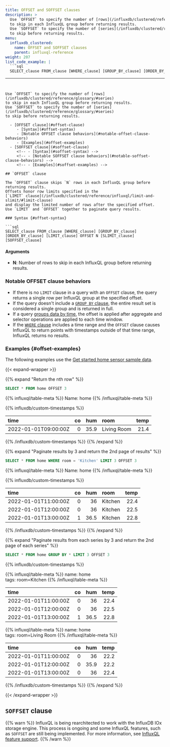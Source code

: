 ```yaml
---
title: OFFSET and SOFFSET clauses
description: >
  Use `OFFSET` to specify the number of [rows](/influxdb/clustered/reference/glossary/#series)
  to skip in each InfluxQL group before returning results.
  Use `SOFFSET` to specify the number of [series](/influxdb/clustered/reference/glossary/#series)
  to skip before returning results.
menu:
  influxdb_clustered:
    name: OFFSET and SOFFSET clauses
    parent: influxql-reference
weight: 207
list_code_example: |
  ```sql
  SELECT_clause FROM_clause [WHERE_clause] [GROUP_BY_clause] [ORDER_BY_clause] [LIMIT_clause] OFFSET row_N [SLIMIT_clause] SOFFSET series_N
  ```
---
```


Use `OFFSET` to specify the number of [rows](/influxdb/clustered/reference/glossary/#series)
to skip in each InfluxQL group before returning results.
Use `SOFFSET` to specify the number of [series](/influxdb/clustered/reference/glossary/#series)
to skip before returning results.

  - [OFFSET clause](#offset-clause)
     - [Syntax](#offset-syntax)
     - [Notable OFFSET clause behaviors](#notable-offset-clause-behaviors)
     - [Examples](#offset-examples)
  - [SOFFSET clause](#soffset-clause)
     <!-- - [Syntax](#soffset-syntax) -->
     <!-- - [Notable SOFFSET clause behaviors](#notable-soffset-clause-behaviors) -->
     <!-- - [Examples](#soffset-examples) -->

## `OFFSET` clause

The `OFFSET` clause skips `N` rows in each InfluxQL group before returning results.
Offsets honor row limits specified in the
[`LIMIT` clause](/influxdb/clustered/reference/influxql/limit-and-slimit/#limit-clause)
and display the limited number of rows after the specified offset.
Use `LIMIT` and `OFFSET` together to paginate query results.

### Syntax {#offset-syntax}

```sql
SELECT_clause FROM_clause [WHERE_clause] [GROUP_BY_clause] [ORDER_BY_clause] [LIMIT_clause] OFFSET N [SLIMIT_clause] [SOFFSET_clause]
```

#### Arguments 

- **N**: Number of rows to skip in each InfluxQL group before returning results. 

### Notable OFFSET clause behaviors

- If there is no `LIMIT` clause in a query with an `OFFSET` clause, the query
  returns a single row per InfluxQL group at the specified offset.
- If the query doesn't include a [`GROUP BY` clause](/influxdb/clustered/reference/influxql/group-by/),
  the entire result set is considered a single group and is returned in full.
- If a query [groups data by time](/influxdb/clustered/reference/influxql/group-by/#group-by-time),
  the offset is applied after aggregate and selector operations are applied to each
  time window.
- If the [`WHERE` clause](/influxdb/clustered/reference/influxql/where/)
  includes a time range and the `OFFSET` clause causes InfluxQL to return points
  with timestamps outside of that time range, InfluxQL returns no results.

### Examples {#offset-examples}

The following examples use the
[Get started home sensor sample data](/influxdb/clustered/reference/sample-data/#get-started-home-sensor-data).

{{< expand-wrapper >}}

{{% expand "Return the nth row" %}}

```sql
SELECT * FROM home OFFSET 3
```

{{% influxql/table-meta %}}
Name: home
{{% /influxql/table-meta %}}

{{% influxdb/custom-timestamps %}}

| time                 |  co |  hum | room        | temp |
| :------------------- | --: | ---: | :---------- | ---: |
| 2022-01-01T09:00:00Z |   0 | 35.9 | Living Room | 21.4 |

{{% /influxdb/custom-timestamps %}}
{{% /expand %}}

{{% expand "Paginate results by 3 and return the 2nd page of results" %}}

```sql
SELECT * FROM home WHERE room = 'Kitchen' LIMIT 3 OFFSET 3
```

{{% influxql/table-meta %}}
Name: home
{{% /influxql/table-meta %}}

{{% influxdb/custom-timestamps %}}

| time                 |  co |  hum | room    | temp |
| :------------------- | --: | ---: | :------ | ---: |
| 2022-01-01T11:00:00Z |   0 |   36 | Kitchen | 22.4 |
| 2022-01-01T12:00:00Z |   0 |   36 | Kitchen | 22.5 |
| 2022-01-01T13:00:00Z |   1 | 36.5 | Kitchen | 22.8 |

{{% /influxdb/custom-timestamps %}}
{{% /expand %}}

{{% expand "Paginate results from each series by 3 and return the 2nd page of each series" %}}

```sql
SELECT * FROM home GROUP BY * LIMIT 3 OFFSET 3
```

{{% influxdb/custom-timestamps %}}

{{% influxql/table-meta %}}
name: home  
tags: room=Kitchen
{{% /influxql/table-meta %}}

| time                 |  co |  hum | temp |
| :------------------- | --: | ---: | ---: |
| 2022-01-01T11:00:00Z |   0 |   36 | 22.4 |
| 2022-01-01T12:00:00Z |   0 |   36 | 22.5 |
| 2022-01-01T13:00:00Z |   1 | 36.5 | 22.8 |

{{% influxql/table-meta %}}
name: home  
tags: room=Living Room
{{% /influxql/table-meta %}}

| time                 |  co |  hum | temp |
| :------------------- | --: | ---: | ---: |
| 2022-01-01T11:00:00Z |   0 |   36 | 22.2 |
| 2022-01-01T12:00:00Z |   0 | 35.9 | 22.2 |
| 2022-01-01T13:00:00Z |   0 |   36 | 22.4 |

{{% /influxdb/custom-timestamps %}}
{{% /expand %}}

{{< /expand-wrapper >}}

## `SOFFSET` clause

{{% warn %}}
InfluxQL is being rearchitected to work with the InfluxDB IOx storage engine.
This process is ongoing and some InfluxQL features, such as `SOFFSET` are still
being implemented. For more information, see
[InfluxQL feature support](/influxdb/clustered/reference/influxql/feature-support/).
{{% /warn %}}

<!-- The `SOFFSET` clause skips `N` [series](/influxdb/clustered/reference/glossary/#series)
before returning results.
Offsets honor series limits specified in the
[`SLIMIT` clause](/influxdb/clustered/reference/influxql/limit-and-slimit/#slimit-clause)
and display the limited number of series after the specified offset.
Use `SLIMIT` and `SOFFSET` together to paginate grouped query results.

The `SOFFSET` clause requires these other clauses:

- [`SLIMIT` clause](/influxdb/clustered/reference/influxql/limit-and-slimit/#slimit-clause)
- [`GROUP BY` clause](/influxdb/clustered/reference/influxql/group-by/) that
  [groups by tags](/influxdb/clustered/reference/influxql/group-by/#group-by-tags-examples)

### Syntax {#soffset-syntax}

```sql
SELECT_clause FROM_clause [WHERE_clause] GROUP_BY_clause [ORDER_BY_clause] [LIMIT_clause] [OFFSET_clause] SLIMIT_clause SOFFSET N
```

#### Arguments 

- **N**: Number of [series](/influxdb/clustered/reference/glossary/#series)
  to skip before returning results. 

{{% note %}}
**Note:**

{{% /note %}}

### Notable SOFFSET clause behaviors

- If there is no `SLIMIT` clause in a query with an `SOFFSET` clause, the query
  returns no results.
- If the query doesn't include a [`GROUP BY` clause](/influxdb/clustered/reference/influxql/group-by/),
  the query returns no results.
- If the `SOFFSET` clause skips more than the total number of series, the query
  returns no results.

### Examples {#soffset-examples}

The following examples use the
[Bitcoin price sample data](/influxdb/clustered/reference/sample-data/#bitcoin-price-data).

{{< expand-wrapper >}}

{{% expand "Return the 2nd series" %}}

```sql
SELECT * FROM bitcoin GROUP BY * SLIMIT 1 SOFFSET 1
```

{{% influxql/table-meta %}}
name: bitcoin  
tags: code=GBP, crypto=bitcoin, description=British Pound Sterling, symbol=&pound;
{{% /influxql/table-meta %}}

| time                 |      price |
| :------------------- | ---------: |
| 2023-05-01T00:19:00Z | 24499.4816 |
| 2023-05-01T00:48:00Z | 24489.0637 |
| 2023-05-01T01:31:00Z | 24452.1698 |
| 2023-05-01T02:07:00Z |  23898.673 |
| 2023-05-01T02:26:00Z | 23900.9237 |
| ...                  |        ... |

{{% /expand %}}

{{% expand "Paginate series by 2 and return the 2nd page of results" %}}

```sql
SELECT * FROM bitcoin GROUP BY * 2 SOFFSET 2
```

{{% note %}}
Because the **Bitcoin price sample data** contains only 3 series, when paginating
by 2, the 2nd "page" contains only one series.
{{% /note %}}

{{% influxql/table-meta %}}
name: bitcoin  
tags: code=USD, crypto=bitcoin, description=United States Dollar, symbol=&#36;
{{% /influxql/table-meta %}}

| time                 |      price |
| :------------------- | ---------: |
| 2023-05-01T00:19:00Z | 29319.9092 |
| 2023-05-01T00:48:00Z | 29307.4416 |
| 2023-05-01T01:31:00Z | 29263.2886 |
| 2023-05-01T02:07:00Z | 28600.8878 |
| 2023-05-01T02:26:00Z | 28603.5813 |
| ...                  |        ... |

{{% /expand %}}

{{< /expand-wrapper >}} -->
